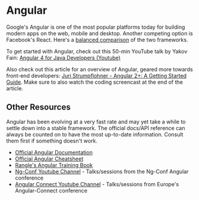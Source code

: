 # Angular

Google's Angular is one of the most popular platforms today for building modern apps on the web, mobile and desktop. Another competing option is Facebook's React. Here's a [balanced comparison](https://www.sitepoint.com/react-vs-angular/) of the two frameworks. 

To get started with Angular, check out this 50-min YouTube talk by Yakov Fain:
[Angular 4 for Java Developers (Youtube)](https://www.youtube.com/watch?v=k8r76d8QzXs)

Also check out this article for an overview of Angular, geared more towards front-end developers: [Juri Strumpflohner - Angular 2+: A Getting Started Guide](https://juristr.com/blog/2016/06/ng2-getting-started-for-beginners). Make sure to also watch the coding screencast at the end of the article.

## Other Resources

Angular has been evolving at a very fast rate and may yet take a while to settle down into a stable framework. The official docs/API reference can always be counted on to have the most up-to-date information. Consult them first if something doesn't work.

* [Official Angular Documentation](https://angular.io/docs)
* [Official Angular Cheatsheet](https://angular.io/guide/cheatsheet)
* [Rangle's Angular Training Book](https://angular-2-training-book.rangle.io/)
* [Ng-Conf Youtube Channel](https://www.youtube.com/user/ngconfvideos/) - Talks/sessions from the Ng-Conf Angular conference
* [Angular Connect Youtube Channel](https://www.youtube.com/channel/UCzrskTiT_ObAk3xBkVxMz5g/) - Talks/sessions from Europe's Angular-Connect conference